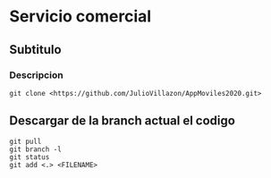# Servicio comercial
## Subtitulo
### Descripcion

`
git clone <https://github.com/JulioVillazon/AppMoviles2020.git>
`

## Descargar de la branch actual el codigo
`
git pull
`<br>
`
git branch -l
`<br>
`
git status
`<br>
`
git add <.> <FILENAME>
`